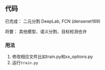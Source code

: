 ## 代码
已完成： 二元分割 DeepLab, FCN (densenet169)

将要： 其他模型、语义分割、目标检测也许

### 用法
1. 修改相应文件比如train.py和xx_options.py
2. 运行```train.py```
